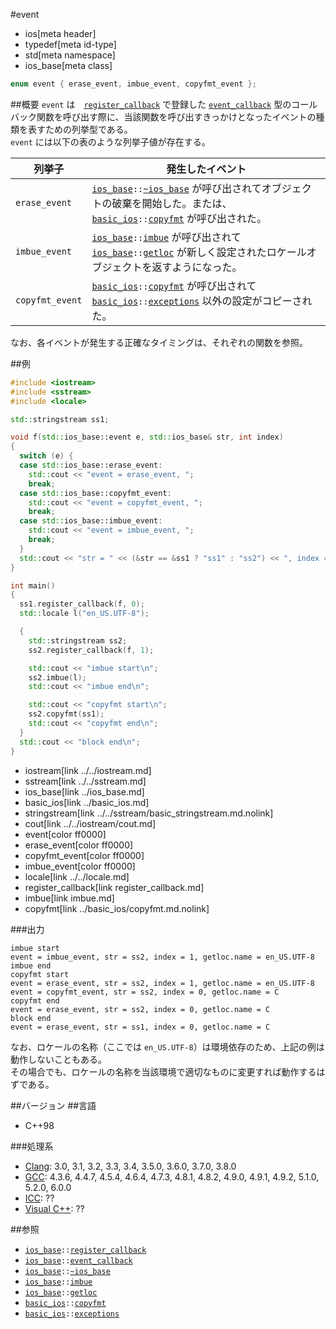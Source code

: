 #event
* ios[meta header]
* typedef[meta id-type]
* std[meta namespace]
* ios_base[meta class]

```cpp
enum event { erase_event, imbue_event, copyfmt_event };
```

##概要
`event` は　[`register_callback`](register_callback.md) で登録した [`event_callback`](type-event_callback.md) 型のコールバック関数を呼び出す際に、当該関数を呼び出すきっかけとなったイベントの種類を表すための列挙型である。  
`event` には以下の表のような列挙子値が存在する。

| 列挙子          | 発生したイベント |
|-----------------|----------------------|
| `erase_event`   | [`ios_base`](../ios_base.md)`::`[`~ios_base`](op_destructor.md.nolink) が呼び出されてオブジェクトの破棄を開始した。または、[`basic_ios`](../basic_ios.md)`::`[`copyfmt`](copyfmt.md.nolink) が呼び出された。 |
| `imbue_event`   | [`ios_base`](../ios_base.md)`::`[`imbue`](imbue.md) が呼び出されて [`ios_base`](../ios_base.md)`::`[`getloc`](getloc.md.nolink) が新しく設定されたロケールオブジェクトを返すようになった。 |
| `copyfmt_event` | [`basic_ios`](../basic_ios.md)`::`[`copyfmt`](../basic_ios/copyfmt.md.nolink) が呼び出されて [`basic_ios`](../basic_ios.md)`::`[`exceptions`](../basic_ios/exceptions.md.nolink) 以外の設定がコピーされた。 |

なお、各イベントが発生する正確なタイミングは、それぞれの関数を参照。


##例
```cpp
#include <iostream>
#include <sstream>
#include <locale>

std::stringstream ss1;

void f(std::ios_base::event e, std::ios_base& str, int index)
{
  switch (e) {
  case std::ios_base::erase_event:
    std::cout << "event = erase_event, ";
    break;
  case std::ios_base::copyfmt_event:
    std::cout << "event = copyfmt_event, ";
    break;
  case std::ios_base::imbue_event:
    std::cout << "event = imbue_event, ";
    break;
  }
  std::cout << "str = " << (&str == &ss1 ? "ss1" : "ss2") << ", index = " << index << ", getloc.name = " << str.getloc().name() << '\n';
}

int main()
{
  ss1.register_callback(f, 0);
  std::locale l("en_US.UTF-8");

  {
    std::stringstream ss2;
    ss2.register_callback(f, 1);

    std::cout << "imbue start\n";
    ss2.imbue(l);
    std::cout << "imbue end\n";

    std::cout << "copyfmt start\n";
    ss2.copyfmt(ss1);
    std::cout << "copyfmt end\n";
  }
  std::cout << "block end\n";
}
```
* iostream[link ../../iostream.md]
* sstream[link ../../sstream.md]
* ios_base[link ../ios_base.md]
* basic_ios[link ../basic_ios.md]
* stringstream[link ../../sstream/basic_stringstream.md.nolink]
* cout[link ../../iostream/cout.md]
* event[color ff0000]
* erase_event[color ff0000]
* copyfmt_event[color ff0000]
* imbue_event[color ff0000]
* locale[link ../../locale.md]
* register_callback[link register_callback.md]
* imbue[link imbue.md]
* copyfmt[link ../basic_ios/copyfmt.md.nolink]

###出力
```
imbue start
event = imbue_event, str = ss2, index = 1, getloc.name = en_US.UTF-8
imbue end
copyfmt start
event = erase_event, str = ss2, index = 1, getloc.name = en_US.UTF-8
event = copyfmt_event, str = ss2, index = 0, getloc.name = C
copyfmt end
event = erase_event, str = ss2, index = 0, getloc.name = C
block end
event = erase_event, str = ss1, index = 0, getloc.name = C
```

なお、ロケールの名称（ここでは `en_US.UTF-8`）は環境依存のため、上記の例は動作しないこともある。  
その場合でも、ロケールの名称を当該環境で適切なものに変更すれば動作するはずである。


##バージョン
##言語
- C++98

###処理系
- [Clang](/implementation.md#clang): 3.0, 3.1, 3.2, 3.3, 3.4, 3.5.0, 3.6.0, 3.7.0, 3.8.0
- [GCC](/implementation.md#gcc): 4.3.6, 4.4.7, 4.5.4, 4.6.4, 4.7.3, 4.8.1, 4.8.2, 4.9.0, 4.9.1, 4.9.2, 5.1.0, 5.2.0, 6.0.0
- [ICC](/implementation.md#icc): ??
- [Visual C++](/implementation.md#visual_cpp): ??


##参照
- [`ios_base`](../ios_base.md)`::`[`register_callback`](register_callback.md)
- [`ios_base`](../ios_base.md)`::`[`event_callback`](type-event_callback.md)
- [`ios_base`](../ios_base.md)`::`[`~ios_base`](op_destructor.md.nolink)
- [`ios_base`](../ios_base.md)`::`[`imbue`](imbue.md)
- [`ios_base`](../ios_base.md)`::`[`getloc`](getloc.md.nolink)
- [`basic_ios`](../basic_ios.md)`::`[`copyfmt`](../basic_ios/copyfmt.md.nolink)
- [`basic_ios`](../basic_ios.md)`::`[`exceptions`](../basic_ios/exceptions.md.nolink)
